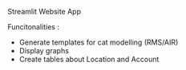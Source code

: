 Streamlit Website App

Funcitonalities : 
- Generate templates for cat modelling (RMS/AIR)
- Display graphs
- Create tables about Location and Account
